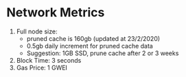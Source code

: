 # Network Metrics

1. Full node size:&#x20;
   * pruned cache is 160gb (updated at 23/2/2020)
   * 0.5gb daily increment for pruned cache data&#x20;
   * Suggestion: 1GB SSD, prune cache after 2 or 3 weeks
2. Block Time: 3 seconds
3. Gas Price: 1 GWEI
